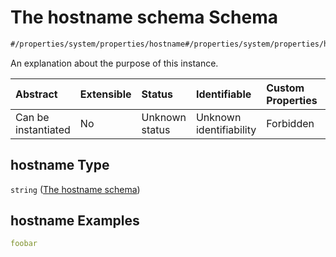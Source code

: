 # The hostname schema Schema

```txt
#/properties/system/properties/hostname#/properties/system/properties/hostname
```

An explanation about the purpose of this instance.

| Abstract            | Extensible | Status         | Identifiable            | Custom Properties | Additional Properties | Access Restrictions | Defined In                                                                                |
| :------------------ | :--------- | :------------- | :---------------------- | :---------------- | :-------------------- | :------------------ | :---------------------------------------------------------------------------------------- |
| Can be instantiated | No         | Unknown status | Unknown identifiability | Forbidden         | Allowed               | none                | [configuration.schema.json*](../schemas/configuration.schema.json "open original schema") |

## hostname Type

`string` ([The hostname schema](configuration-properties-the-system-schema-properties-the-hostname-schema.md))

## hostname Examples

```yaml
foobar

```
